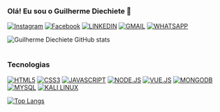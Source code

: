 ### Olá! Eu sou o Guilherme Diechiete 👋

[![Instagram](https://img.shields.io/badge/Instagram-E4405F?style=for-the-badge&logo=instagram&logoColor=white)](https://www.instagram.com/_diechiete/)
[![Facebook](https://img.shields.io/badge/Facebook-1877F2?style=for-the-badge&logo=facebook&logoColor=white)](https://www.facebook.com/guilherme.diechiete.9)
[![LINKEDIN](https://img.shields.io/badge/LinkedIn-0077B5?style=for-the-badge&logo=linkedin&logoColor=white)](https://www.linkedin.com/in/guilherme-diechiete-da-silva-00120023b/)
[![GMAIL](https://img.shields.io/badge/Gmail-D14836?style=for-the-badge&logo=gmail&logoColor=white)](https://www.gmail.com)
[![WHATSAPP](https://img.shields.io/badge/WhatsApp-25D366?style=for-the-badge&logo=whatsapp&logoColor=white)](https://wa.me/5555996781644)

![Guilherme Diechiete GitHub stats](https://github-readme-stats.vercel.app/api?username=GuilhermeDiechiete&show_icons=true&theme=github_dark)
#
### Tecnologias
[![HTML5](https://img.shields.io/badge/HTML5-E34F26?style=for-the-badge&logo=html5&logoColor=white)](https://developer.mozilla.org/pt-BR/docs/Web/HTML)
[![CSS3](https://img.shields.io/badge/CSS3-1572B6?style=for-the-badge&logo=css3&logoColor=white)](https://developer.mozilla.org/pt-BR/docs/Web/CSS)
[![JAVASCRIPT](https://img.shields.io/badge/JavaScript-323330?style=for-the-badge&logo=javascript&logoColor=F7DF1E)](https://developer.mozilla.org/pt-BR/docs/Web/JavaScript)
[![NODE.JS](https://img.shields.io/badge/Node.js-43853D?style=for-the-badge&logo=node.js&logoColor=white)](https://nodejs.org/en/docs)
[![VUE.JS](https://img.shields.io/badge/Vue.js-35495E?style=for-the-badge&logo=vue.js&logoColor=4FC08D)](https://vuejs.org/)
[![MONGODB](https://img.shields.io/badge/MongoDB-4EA94B?style=for-the-badge&logo=mongodb&logoColor=white)](https://www.mongodb.com/pt-br)
[![MYSQL](https://img.shields.io/badge/MySQL-005C84?style=for-the-badge&logo=mysql&logoColor=white)](https://www.mysql.com/)
[![KALI LINUX](https://img.shields.io/badge/Kali_Linux-557C94?style=for-the-badge&logo=kali-linux&logoColor=white)](https://www.kali.org/docs/)

[![Top Langs](https://github-readme-stats.vercel.app/api/top-langs/?username=GuilhermeDiechiete&layout=compact&theme=github_dark)](https://github.com/anuraghazra/github-readme-stats)



